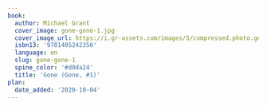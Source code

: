 ```yaml
---
book:
  author: Michael Grant
  cover_image: gone-gone-1.jpg
  cover_image_url: https://i.gr-assets.com/images/S/compressed.photo.goodreads.com/books/1428807934l/6473592.jpg
  isbn13: '9781405242356'
  language: en
  slug: gone-gone-1
  spine_color: '#d0da24'
  title: 'Gone (Gone, #1)'
plan:
  date_added: '2020-10-04'
---
```

